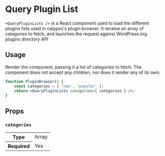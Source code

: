 Query Plugin List
===========================

`<QueryPluginLists />` is a React component used to load the different plugins lists used in calypso's plugin browser. It receive an array of categories to fetch, and launches the request against WordPress.org plugins directory API

## Usage

Render the component, passing it a list of categories to fetch. The component does not accept any children, nor does it render any of its own.

```jsx
function PluginBrowser() {
	const categories = [ 'new', 'popular' ];
	return <QueryPluginLists categories={ categories } />;
}

```

## Props

### `categories`

<table>
	<tr><th>Type</th><td>Array</td></tr>
	<tr><th>Required</th><td>Yes</td></tr>
</table>
